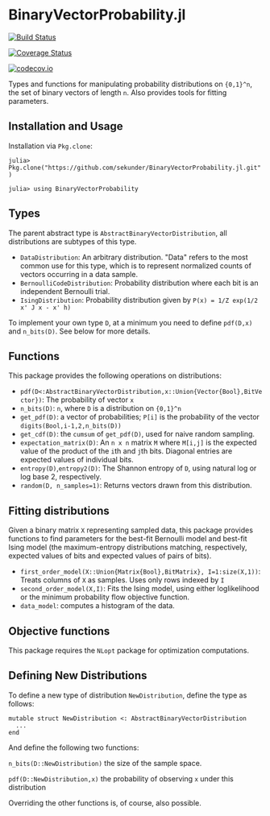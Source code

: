 # BinaryVectorProbability.jl

[![Build Status](https://travis-ci.org/sekunder/BinaryVectorProbability.jl.svg?branch=master)](https://travis-ci.org/sekunder/BinaryVectorProbability.jl)

[![Coverage Status](https://coveralls.io/repos/sekunder/BinaryVectorProbability.jl/badge.svg?branch=master&service=github)](https://coveralls.io/github/sekunder/BinaryVectorProbability.jl?branch=master)

[![codecov.io](http://codecov.io/github/sekunder/BinaryVectorProbability.jl/coverage.svg?branch=master)](http://codecov.io/github/sekunder/BinaryVectorProbability.jl?branch=master)

Types and functions for manipulating probability distributions on `{0,1}^n`, the set of binary vectors of length `n`. Also provides tools for fitting parameters.

## Installation and Usage

Installation via `Pkg.clone`:

`julia> Pkg.clone("https://github.com/sekunder/BinaryVectorProbability.jl.git")`

`julia> using BinaryVectorProbability`

## Types

The parent abstract type is `AbstractBinaryVectorDistribution`, all distributions are subtypes of this type.
 * `DataDistribution`: An arbitrary distribution. "Data" refers to the most common use for this type, which is to represent normalized counts of vectors occurring in a data sample.
 * `BernoulliCodeDistribution`: Probability distribution where each bit is an independent Bernoulli trial.
 * `IsingDistribution`: Probability distribution given by `P(x) = 1/Z exp(1/2 x' J x - x' h)`

To implement your own type `D`, at a minimum you need to define `pdf(D,x)` and `n_bits(D)`. See below for more details.

## Functions

This package provides the following operations on distributions:

 * `pdf(D<:AbstractBinaryVectorDistribution,x::Union{Vector{Bool},BitVector})`: The probability of vector `x`
 * `n_bits(D)`: `n`, where `D` is a distribution on `{0,1}^n`
 * `get_pdf(D)`: a vector of probabilities; `P[i]` is the probability of the vector `digits(Bool,i-1,2,n_bits(D))`
 * `get_cdf(D)`: the `cumsum` of `get_pdf(D)`, used for naive random sampling.
 * `expectation_matrix(D)`: An `n x n` matrix `M` where `M[i,j]` is the expected value of the product of the `i`th and `j`th bits. Diagonal entries are expected values of individual bits.
 * `entropy(D)`,`entropy2(D)`: The Shannon entropy of `D`, using natural log or log base 2, respectively.
 * `random(D, n_samples=1)`: Returns vectors drawn from this distribution.

## Fitting distributions

Given a binary matrix `X` representing sampled data, this package provides functions to find parameters for the best-fit Bernoulli model and best-fit Ising model (the maximum-entropy distributions matching, respectively, expected values of bits and expected values of pairs of bits).

 * `first_order_model(X::Union{Matrix{Bool},BitMatrix}, I=1:size(X,1))`: Treats columns of `X` as samples. Uses only rows indexed by `I`
 * `second_order_model(X,I)`: Fits the Ising model, using either loglikelihood or the minimum probability flow objective function.
 * `data_model`: computes a histogram of the data.

## Objective functions

This package requires the `NLopt` package for optimization computations.

## Defining New Distributions

To define a new type of distribution `NewDistribution`, define the type as follows:
```
mutable struct NewDistribution <: AbstractBinaryVectorDistribution
  ...
end
```

And define the following two functions:

`n_bits(D::NewDistribution)` the size of the sample space.

`pdf(D::NewDistribution,x)` the probability of observing `x` under this distribution

Overriding the other functions is, of course, also possible.
